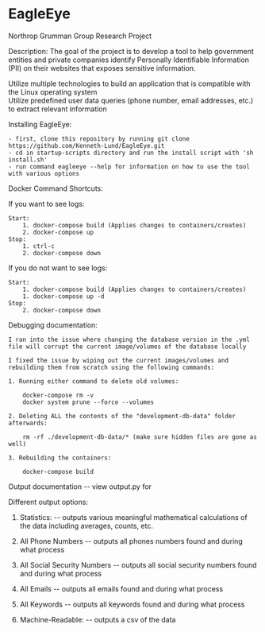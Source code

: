 # EagleEye
Northrop Grumman Group Research Project

Description:
The goal of the project is to develop a tool to help government entities and private companies identify Personally Identifiable Information (PII) on their websites that exposes sensitive information. 

Utilize multiple technologies to build an application that is compatible with the Linux operating system  
Utilize predefined user data queries (phone number, email addresses, etc.) to extract relevant information

Installing EagleEye:

    - first, clone this repository by running git clone https://github.com/Kenneth-Lund/EagleEye.git
    - cd in startup-scripts directory and run the install script with 'sh install.sh'
    - run command eagleeye --help for information on how to use the tool with various options
    
Docker Command Shortcuts:

If you want to see logs:

    Start:
        1. docker-compose build (Applies changes to containers/creates)
        2. docker-compose up
    Stop:
        1. ctrl-c
        2. docker-compose down

If you do not want to see logs:

    Start:
        1. docker-compose build (Applies changes to containers/creates)
        1. docker-compose up -d
    Stop:
        2. docker-compose down

Debugging documentation:
    
    I ran into the issue where changing the database version in the .yml file will corrupt the current image/volumes of the database locally

    I fixed the issue by wiping out the current images/volumes and rebuilding them from scratch using the following commands:

    1. Running either command to delete old volumes:

        docker-compose rm -v
        docker system prune --force --volumes

    2. Deleting ALL the contents of the "development-db-data" folder afterwards:

        rm -rf ./development-db-data/* (make sure hidden files are gone as well)

    3. Rebuilding the containers:

        docker-compose build
Output documentation -- view output.py for 
    
   Different output options: 
    
   1. Statistics:
        -- outputs various meaningful mathematical calculations of the data including averages, counts, etc.
    
   2. All Phone Numbers
        -- outputs all phones numbers found and during what process
    
   3. All Social Security Numbers
         -- outputs all social security numbers found and during what process
    
   4.  All Emails
         -- outputs all emails found and during what process
   
   5. All Keywords
         -- outputs all keywords found and during what process
    
   6. Machine-Readable:
        -- outputs a csv of the data


